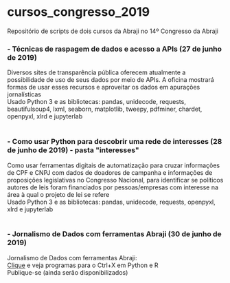 # cursos_congresso_2019
Repositório de scripts de dois cursos da Abraji no 14º Congresso da Abraji 

### - Técnicas de raspagem de dados e acesso a APIs (27 de junho de 2019)
Diversos sites de transparência pública oferecem atualmente a possibilidade de uso de seus dados por meio de APIs. A oficina mostrará formas de usar esses recursos e aproveitar os dados em apurações jornalísticas<br>
Usado Python 3 e as bibliotecas: pandas, unidecode, requests, beautifulsoup4, lxml, seaborn, matplotlib, tweepy, pdfminer, chardet, openpyxl, xlrd e jupyterlab
<br>
<br>
### - Como usar Python para descobrir uma rede de interesses (28 de junho de 2019) - pasta "interesses"
Como usar ferramentas digitais de automatização para cruzar informações de CPF e CNPJ com dados de doadores de campanha e informações de proposições legislativas no Congresso Nacional, para identificar se políticos autores de leis foram financiados por pessoas/empresas com interesse na área à qual o projeto de lei se refere<br>
Usado Python 3 e as bibliotecas: pandas, unidecode, requests, openpyxl, xlrd e jupyterlab
<br>
<br>
### - Jornalismo de Dados com ferramentas Abraji (30 de junho de 2019) 
Jornalismo de Dados com ferramentas Abraji:<br>
[Clique](https://github.com/abraji/ctrl_x) e veja programas para o Ctrl+X em Python e R<br>
Publique-se (ainda serão disponibilizados)

